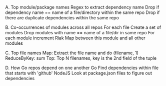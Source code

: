 A. Top module/package names
	Regex to extract dependency name
	Drop if dependency name == name of a file/directory within the
		same repo
	Drop if there are duplicate dependencies within the same repo

B. Co-occurrences of modules across all repos
	For each file
		Create a set of modules
		Drop modules with name == name of a file/dir in same repo
		For each module
			increment Riak Map between this module and all other modules

C. Top file names
	Map: Extract the file name and do (filename, 1)
	ReduceByKey: sum
	Top: Top N filenames, key is the 2nd field of the tuple

D. How Go repos depend on one another
	Go
		Find dependencies within file that starts with 'github'
	NodeJS
		Look at package.json files to figure out dependencies
